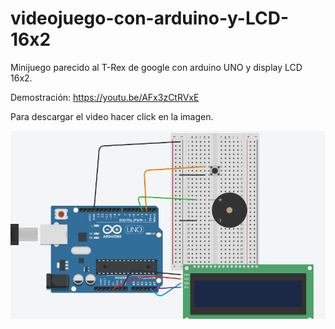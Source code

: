 # videojuego-con-arduino-y-LCD-16x2
Minijuego parecido al T-Rex de google con arduino UNO y display LCD 16x2.

Demostración: https://youtu.be/AFx3zCtRVxE

Para descargar el video hacer click en la imagen.

[![Watch the video](https://raw.githubusercontent.com/Giancarlo0811/videojuego-con-arduino-y-LCD-16x2/main/conexiones/circuito.PNG)](https://raw.githubusercontent.com/Giancarlo0811/videojuego-con-arduino-y-LCD-16x2/main/demostracion/demostracion.mp4)